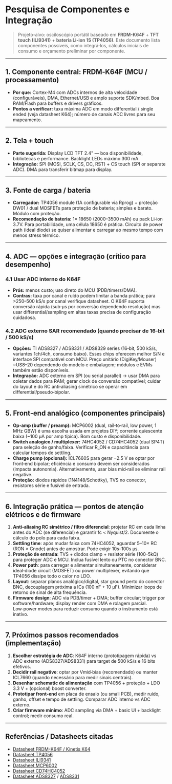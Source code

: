 
# Pesquisa de Componentes e Integração
> Projeto-alvo: osciloscópio portátil baseado em **FRDM-K64F** + **TFT touch (ILI9341)** + **bateria Li‑ion 1S (TP4056)**. Este documento lista componentes possíveis, como integrá‑los, cálculos iniciais de consumo e orçamento preliminar por componente.

---

## 1. Componente central: FRDM‑K64F (MCU / processamento)
- **Por que:** Cortex‑M4 com ADCs internos de alta velocidade (configuráveis), DMA, Ethernet/USB e amplo suporte SDK/mbed. Boa RAM/Flash para buffers e drivers gráficos.
- **Pontos a verificar:** taxa máxima ADC em modo differential / single ended (veja datasheet K64); número de canais ADC livres para seu mapeamento.
---

## 2. Tela + touch
- **Parte sugerida:** Display LCD TFT 2.4" — boa disponibilidade, bibliotecas e performance. Backlight LEDs máximo 300 mA.
- **Integração:** SPI (MOSI, SCLK, CS, DC, RST) + CS touch (SPI or separate ADC). DMA para transferir bitmap para display.

---

## 3. Fonte de carga / bateria
- **Carregador:** TP4056 module (1A configurable via Rprog) + proteção DW01 / dual MOSFETs para proteção de bateria; simples e barato. Módulo com proteção.
- **Recomendação de bateria:** 1× 18650 (2000–3500 mAh) ou pack Li‑ion 3.7V. Para portabilidade, uma célula 18650 é prática. Circuito de power path (ideal diode) se quiser alimentar e carregar ao mesmo tempo com menos stress térmico.

---

## 4. ADC — opções e integração (crítico para desempenho)
### 4.1 Usar ADC interno do K64F
- **Prós:** menos custo; uso direto do MCU (PDB/timers/DMA).  
- **Contras:** taxa por canal e ruído podem limitar a banda prática; para >250–500 kS/s por canal verifique datasheet. O K64F suporta conversão rápida (sub‑μs por conversão dependendo resolução) mas usar differential/sampling em altas taxas precisa de configuração cuidadosa.

### 4.2 ADC externo SAR recomendado (quando precisar de 16‑bit / 500 kS/s)
- **Opções:** TI ADS8327 / ADS8331 / ADS8329 series (16‑bit, 500 kS/s, variantes 1ch/4ch, consumo baixo). Esses chips oferecem melhor S/N e interface SPI compatível com MCU. Preço unitário (DigiKey/Mouser) ~US$8–$20 dependendo do modelo e embalagem; módulos e EVMs também estão disponíveis.
- **Integração:** ADC externo em SPI (ou serial parallel) → usar DMA para coletar dados para RAM; gerar clock de conversão compatível; cuidar do layout e do RC anti‑aliasing simétrico se operar em differential/pseudo‑bipolar.

---

## 5. Front‑end analógico (componentes principais)
- **Op‑amp (buffer / preamp):** MCP6002 (dual, rail‑to‑rail, low power, 1 MHz GBW) é uma escolha usada em projetos DIY; corrente quiescente baixa (~100 µA por amp típica). Bom custo e disponibilidade.
- **Switch analogico / multiplexer:** 74HC4052 / CD74HC4052 (dual SP4T) para seleção de ganho/faixa. Verificar R_ON e capacitância para calcular tempos de settling.
- **Charge pump (opcional):** ICL7660S para gerar −2.5 V se optar por front‑end bipolar; eficiência e consumo devem ser considerados (impacta autonomia). Alternativamente, usar bias mid‑rail se eliminar rail negative.
- **Proteção:** diodos rápidos (1N4148/Schottky), TVS no conector, resistores série e fusível de entrada.

---

## 6. Integração prática — pontos de atenção elétricos e de firmware
1. **Anti‑aliasing RC simétrico / filtro diferencial**: projetar RC em cada linha antes do ADC (se diferencial) e garantir fc < Nyquist/2. Documente o cálculo do polo para cada faixa.
2. **Settling time**: após mudar faixa com 74HC4052, aguardar 5–10× RC (RON × Cnode) antes de amostrar. Pode exigir 10s–100s μs.
3. **Proteção de entrada**: TVS + diodos clamp + resistor série (100–5kΩ) para proteger ADC e MCU. Inclua fusível lento ou PTC no conector BNC.
4. **Power path**: para carregar e alimentar simultaneamente, considerar ideal‑diode circuit (MOSFET) ou power multiplexer, evitando que TP4056 dissipe todo o calor no LDO.
5. **Layout**: separar planos analógico/digital, star ground perto do conector BNC, decouplagem próxima a ICs (100 nF + 10 μF). Minimizar loops de retorno de sinal de alta frequência.
6. **Firmware design**: ADC via PDB/timer + DMA; buffer circular; trigger por software/hardware; display render com DMA e rolagem parcial. Low‑power modes para reduzir consumo quando o instrumento está inativo.

---

## 7. Próximos passos recomendados (implementação)
1. **Escolher estratégia de ADC**: K64F interno (prototipagem rápida) vs ADC externo (ADS8327/ADS8331) para target de 500 kS/s e 16 bits efetivos.
2. **Decidir rail negative**: optar por Vmid‑bias (recomendado) ou manter ICL7660 (quando necessário para medir sinais centrais).
3. **Desenhar schematic de alimentação** com TP4056 + proteção + LDO 3.3 V + (opcional) boost converter.
4. **Prototipar front‑end** em placa de ensaio (ou small PCB), medir ruído, ganho, offset e tempo de settling. Comparar ADC interno vs ADC externo.
5. **Criar firmware mínimo**: ADC sampling via DMA + basic UI + backlight control; medir consumo real.

---

## Referências / Datasheets citadas
- [Datasheet FRDM-K64F / Kinetis K64](https://www.nxp.com/design/development-boards/freedom-development-boards/mcu-boards/freedom-development-platform-for-kinetis-k64-k63-and-k24-mcus:FRDM-K64F)  
- [Datasheet TP4056](https://www.electronics-lab.com/wp-content/uploads/2016/07/tp4056.pdf)  
- [Datasheet ILI9341](https://cdn-shop.adafruit.com/datasheets/ILI9341.pdf)  
- [Datasheet MCP6002](https://www.microchip.com/en-us/product/MCP6002)  
- [Datasheet CD74HC4052](https://www.ti.com/lit/ds/symlink/cd74hc4052.pdf)  
- [Datasheet ADS8327](https://www.ti.com/lit/ds/symlink/ads8327.pdf) / [ADS8331](https://www.ti.com/lit/ds/symlink/ads8331.pdf)  






